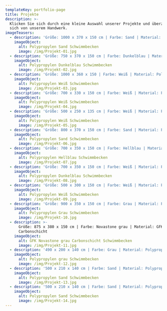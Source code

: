 ```yaml
---
templateKey: portfolio-page
title: Projekte
description: >-
  Klicken Sie sich durch eine kleine Auswahl unserer Projekte und überzeugen Sie
  sich von unserem Handwerk.
imageTeasers:
  - description: 'Größe: 1000 x 370 x 150 cm | Farbe: Sand | Material: Polypropylen '
    imageObject:
      alt: Polypropylen Sand Schwimmbecken
      image: /img/Projekt-01.jpg
  - description: 'Größe: 750 x 370 x 150 cm | Farbe: Dunkelblau | Material: Polypropylen'
    imageObject:
      alt: Polypropylen Dunkelblau Schwimmbecken
      image: /img/Projekt-02.jpg
  - description: 'Größe: 1000 x 360 x 150 | Farbe: Weiß | Material: Polypropylen'
    imageObject:
      alt: Polypropylen Weiß Schwimmbecken
      image: /img/Projekt-03.jpg
  - description: 'Größe: 700 x 330 x 150 cm | Farbe: Weiß | Material: Polypropylen'
    imageObject:
      alt: Polypropylen Weiß Schwimmbecken
      image: /img/Projekt-04.jpg
  - description: 'Größe: 500 x 250 x 135 cm | Farbe: Weiß | Material: Polypropylen'
    imageObject:
      alt: Polypropylen Weiß Schwimmbecken
      image: /img/Projekt-05.jpg
  - description: 'Größe: 800 x 370 x 150 cm | Farbe: Sand | Material: Polypropylen'
    imageObject:
      alt: Polypropylen Sand Schwimmbecken
      image: /img/Projekt-06.jpg
  - description: 'Größe: 700 x 350 x 150 cm | Farbe: Hellblau | Material: Polypropylen'
    imageObject:
      alt: Polypropylen Hellblau Schwimmbecken
      image: /img/Projekt-07.jpg
  - description: 'Größe: 700 x 350 x 150 cm | Farbe: Weiß | Material: Polypropylen'
    imageObject:
      alt: Polypropylen Dunkelblau Schwimmbecken
      image: /img/Projekt-08.jpg
  - description: 'Größe: 500 x 300 x 150 cm | Farbe: Weiß | Material: Polypropylen'
    imageObject:
      alt: Polypropylen Weiß Schwimmbecken
      image: /img/Projekt-09.jpg
  - description: 'Größe: 900 x 350 x 150 cm | Farbe: Grau | Material: Polypropylen'
    imageObject:
      alt: Polypropylen Grau Schwimmbecken
      image: /img/Projekt-10.jpg
  - description: >-
      Größe: 875 x 380 x 150 cm | Farbe: Novastone grau | Material: GFK mit
      Carbonschicht
    imageObject:
      alt: GFK Novastone grau Carbonschicht Schwimmbecken
      image: /img/Projekt-11.jpg
  - description: '490 x 200 x 140 cm | Farbe: Grau | Material: Polypropylen'
    imageObject:
      alt: Polypropylen grau Schwimmbecken
      image: /img/Projekt-12.jpg
  - description: '500 x 210 x 140 cm | Farbe: Sand | Material: Polypropylen'
    imageObject:
      alt: Polypropylen Sand Schwimmbecken
      image: /img/Projekt-13.jpg
  - description: '500 x 210 x 140 cm | Farbe: Sand | Material: Polypropylen'
    imageObject:
      alt: Polypropylen Sand Schwimmbecken
      image: /img/Projekt-14.jpg
---
```


